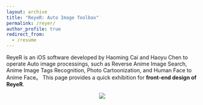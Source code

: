 ```yaml
---
layout: archive
title: "ReyeR: Auto Image Toolbox"
permalink: /reyer/
author_profile: true
redirect_from:
  - /resume
---
```


ReyeR is an iOS software developed by Haoming Cai and Haoyu Chen to operate Auto image processings, such as Reverse Anime Image Search, Anime Image Tags Recognition, Photo Cartoonization, and Human Face to Anime Face。
This page provides a quick exhibition for **front-end design of ReyeR**.


<p align="center">
<img src="https://www.haomingcai.com/images/ReyeR.jpg" >
</p>
